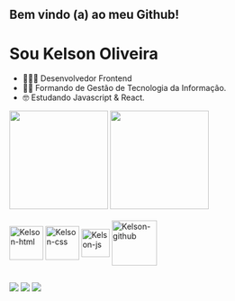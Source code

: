 ## Bem vindo (a) ao meu Github!
# Sou Kelson Oliveira
- 👨🏻‍💻 Desenvolvedor Frontend
- 👨‍🎓 Formando de Gestão de Tecnologia da Informação.
- 🤓 Estudando Javascript & React.

<div>
<img height="175rem" src="https://github-readme-stats.vercel.app/api?username=anuraghazra&show_icons=true&theme=dark"/>
<img height="175rem" src="https://github-readme-stats.vercel.app/api/top-langs/?username=kelsonobd&layout=compact&langs_count=16&theme=dark"/>
</div>
<div style="display: inline_inblock"><br>
<img align="center" alt="Kelson-html" height="60" width"60" src="https://cdn.jsdelivr.net/gh/devicons/devicon@latest/icons/html5/html5-original-wordmark.svg"/>
<img align="center" alt="Kelson-css" height="60" width"60" src="https://cdn.jsdelivr.net/gh/devicons/devicon@latest/icons/css3/css3-original-wordmark.svg"/>
<img align="center" alt="Kelson-js" height="50" width"50" src="https://cdn.jsdelivr.net/gh/devicons/devicon@latest/icons/javascript/javascript-original.svg"/>
<img align="center" alt="Kelson-github" height="80" width"80" src="https://cdn.jsdelivr.net/gh/devicons/devicon@latest/icons/git/git-original-wordmark.svg"/>
</div>

##

<div>
  <a href="https://www.linkedin.com/in/kelson-oliveira-94605a211/ target="_blank"><img src="https://img.shields.io/badge/LinkedIn-0077B5?style=for-the-badge&logo=linkedin&logoColor=white"></a>
  <a href="klson.dev"  target="_blank"><img src="https://img.shields.io/badge/website-000000?style=for-the-badge&logo=About.me&logoColor=white"></a>
  <a href="https://www.instagram.com/kelson.dev/" target="_blank"><img src="https://img.shields.io/badge/Instagram-E4405F?style=for-the-badge&logo=instagram&logoColor=white"></a>
</div>

          
            
            
    
          

